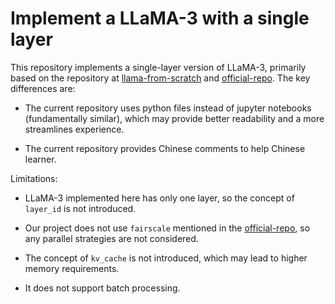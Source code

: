 # Implement a LLaMA-3 with a single layer

This repository implements a single-layer version of LLaMA-3, primarily based on the repository
at [llama-from-scratch](https://github.com/naklecha/llama3-from-scratch) and [official-repo](https://github.com/meta-llama/llama3/tree/main/llama). The key differences are:

- The current repository uses python files instead of jupyter notebooks (fundamentally similar), which may provide better readability and a more streamlines experience.

- The current repository provides Chinese comments to help Chinese learner.

Limitations:

- LLaMA-3 implemented here has only one layer, so the concept of `layer_id` is not introduced.

- Our project does not use `fairscale` mentioned in the [official-repo](https://github.com/meta-llama/llama3/tree/main/llama), so any parallel strategies are not considered.

- The concept of `kv_cache` is not introduced, which may lead to higher memory requirements.

- It does not support batch processing.
